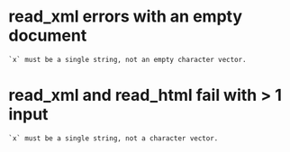 # read_xml errors with an empty document

    `x` must be a single string, not an empty character vector.

# read_xml and read_html fail with > 1 input

    `x` must be a single string, not a character vector.

